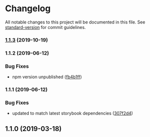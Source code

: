 # Changelog

All notable changes to this project will be documented in this file. See [standard-version](https://github.com/conventional-changelog/standard-version) for commit guidelines.

### [1.1.3](https://github.com/semoal/themeprovider-storybook/compare/v1.0.5...v1.1.3) (2019-10-19)

### 1.1.2 (2019-06-12)


### Bug Fixes

* npm version unpublished ([fb4b1ff](https://github.com/semoal/themeprovider-storybook/commit/fb4b1ff5329d48a3cedeaf53cbebd1e057fd73d8))

### 1.1.1 (2019-06-12)


### Bug Fixes

* updated to match latest storybook dependencies ([307f2d4](https://github.com/semoal/themeprovider-storybook/commit/307f2d4d366de82fd5e9d886f530f6ff8046aaed))

## 1.1.0 (2019-03-18)
